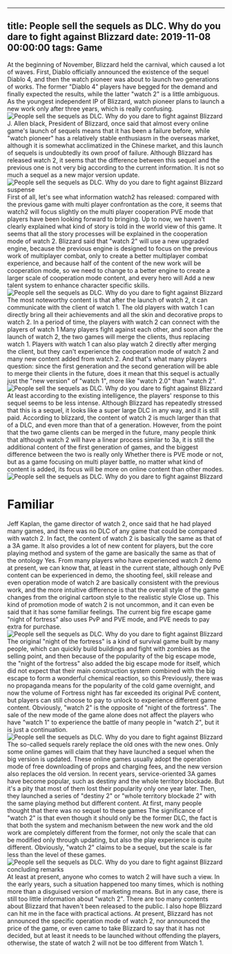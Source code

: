 
---
title: People sell the sequels as DLC. Why do you dare to fight against Blizzard
date: 2019-11-08 00:00:00
tags:  Game
---
At the beginning of November, Blizzard held the carnival, which caused a lot of waves. First, Diablo officially announced the existence of the sequel Diablo 4, and then the watch pioneer was about to launch two generations of works. The former "Diablo 4" players have begged for the demand and finally expected the results, while the latter "watch 2" is a little ambiguous. As the youngest independent IP of Blizzard, watch pioneer plans to launch a new work only after three years, which is really confusing.
![People sell the sequels as DLC. Why do you dare to fight against Blizzard](7a4424e8082a49698d19c4757420c638.jpg)
J. Allen black, President of Blizzard, once said that almost every online game's launch of sequels means that it has been a failure before, while "watch pioneer" has a relatively stable enthusiasm in the overseas market, although it is somewhat acclimatized in the Chinese market, and this launch of sequels is undoubtedly its own proof of failure. Although Blizzard has released watch 2, it seems that the difference between this sequel and the previous one is not very big according to the current information. It is not so much a sequel as a new major version update.
![People sell the sequels as DLC. Why do you dare to fight against Blizzard](09e1476dd15146cf9b712babd373bc18.jpg)
    suspense  
First of all, let's see what information watch2 has released: compared with the previous game with multi player confrontation as the core, it seems that watch2 will focus slightly on the multi player cooperation PVE mode that players have been looking forward to bringing. Up to now, we haven't clearly explained what kind of story is told in the world view of this game. It seems that all the story processes will be explained in the cooperation mode of watch 2. Blizzard said that "watch 2" will use a new upgraded engine, because the previous engine is designed to focus on the previous work of multiplayer combat, only to create a better multiplayer combat experience, and because half of the content of the new work will be cooperation mode, so we need to change to a better engine to create a larger scale of cooperation mode content, and every hero will Add a new talent system to enhance character specific skills.
![People sell the sequels as DLC. Why do you dare to fight against Blizzard](b63779b89e5843d5b5a0ba09ada4bb5a.jpg)
The most noteworthy content is that after the launch of watch 2, it can communicate with the client of watch 1. The old players with watch 1 can directly bring all their achievements and all the skin and decorative props to watch 2. In a period of time, the players with watch 2 can connect with the players of watch 1 Many players fight against each other, and soon after the launch of watch 2, the two games will merge the clients, thus replacing watch 1. Players with watch 1 can also play watch 2 directly after merging the client, but they can't experience the cooperation mode of watch 2 and many new content added from watch 2. And that's what many players question: since the first generation and the second generation will be able to merge their clients in the future, does it mean that this sequel is actually just the "new version" of "watch 1", more like "watch 2.0" than "watch 2".
![People sell the sequels as DLC. Why do you dare to fight against Blizzard](6a7d93282e6f4642905b149c49f689cd.jpg)
At least according to the existing intelligence, the players' response to this sequel seems to be less intense. Although Blizzard has repeatedly stressed that this is a sequel, it looks like a super large DLC in any way, and it is still paid. According to blizzard, the content of watch 2 is much larger than that of a DLC, and even more than that of a generation. However, from the point that the two game clients can be merged in the future, many people think that although watch 2 will have a linear process similar to 3a, it is still the additional content of the first generation of games, and the biggest difference between the two is really only Whether there is PVE mode or not, but as a game focusing on multi player battle, no matter what kind of content is added, its focus will be more on online content than other modes.
![People sell the sequels as DLC. Why do you dare to fight against Blizzard](f02d36e328f846a095d4c3c147ea90da.jpg)
# Familiar
Jeff Kaplan, the game director of watch 2, once said that he had played many games, and there was no DLC of any game that could be compared with watch 2. In fact, the content of watch 2 is basically the same as that of a 3A game. It also provides a lot of new content for players, but the core playing method and system of the game are basically the same as that of the ontology Yes. From many players who have experienced watch 2 demo at present, we can know that, at least in the current state, although only PvE content can be experienced in demo, the shooting feel, skill release and even operation mode of watch 2 are basically consistent with the previous work, and the more intuitive difference is that the overall style of the game changes from the original cartoon style to the realistic style Close up. This kind of promotion mode of watch 2 is not uncommon, and it can even be said that it has some familiar feelings. The current big fire escape game "night of fortress" also uses PvP and PVE mode, and PVE needs to pay extra for purchase.
![People sell the sequels as DLC. Why do you dare to fight against Blizzard](6ef1572766b8434f91a69609ce1a13d3.jpg)
The original "night of the fortress" is a kind of survival game built by many people, which can quickly build buildings and fight with zombies as the selling point, and then because of the popularity of the big escape mode, the "night of the fortress" also added the big escape mode for itself, which did not expect that their main construction system combined with the big escape to form a wonderful chemical reaction, so this Previously, there was no propaganda means for the popularity of the cold game overnight, and now the volume of Fortress night has far exceeded its original PvE content, but players can still choose to pay to unlock to experience different game content. Obviously, "watch 2" is the opposite of "night of the fortress". The sale of the new mode of the game alone does not affect the players who have "watch 1" to experience the battle of many people in "watch 2", but it is just a continuation.
![People sell the sequels as DLC. Why do you dare to fight against Blizzard](8e82394434784061aede0f540b30cdc2.jpg)
The so-called sequels rarely replace the old ones with the new ones. Only some online games will claim that they have launched a sequel when the big version is updated. These online games usually adopt the operation mode of free downloading of props and charging fees, and the new version also replaces the old version. In recent years, service-oriented 3A games have become popular, such as destiny and the whole territory blockade. But it's a pity that most of them lost their popularity only one year later. Then, they launched a series of "destiny 2" or "whole territory blockade 2" with the same playing method but different content. At first, many people thought that there was no sequel to these games The significance of "watch 2" is that even though it should only be the former DLC, the fact is that both the system and mechanism between the new work and the old work are completely different from the former, not only the scale that can be modified only through updating, but also the play experience is quite different. Obviously, "watch 2" claims to be a sequel, but the scale is far less than the level of these games.
![People sell the sequels as DLC. Why do you dare to fight against Blizzard](fa1e0377c87347c6b72c0f1f964c72c1.jpg)
    concluding remarks  
At least at present, anyone who comes to watch 2 will have such a view. In the early years, such a situation happened too many times, which is nothing more than a disguised version of marketing means. But in any case, there is still too little information about "watch 2". There are too many contents about Blizzard that haven't been released to the public. I also hope Blizzard can hit me in the face with practical actions. At present, Blizzard has not announced the specific operation mode of watch 2, nor announced the price of the game, or even came to take Blizzard to say that it has not decided, but at least it needs to be launched without offending the players, otherwise, the state of watch 2 will not be too different from Watch 1.